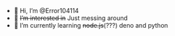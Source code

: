- 👋 Hi, I’m @Error104114
- 👀 ~~I’m interested in~~ Just messing around 
- 🌱 I’m currently learning ~~node.js~~(???) deno and python
<!--- 
💞️ I’m looking to collaborate on ...

- 📫 How to reach me 
--->
<!---
Error104114/Error104114 is a ✨ special ✨ repository because its `README.md` (this file) appears on your GitHub profile.
You can click the Preview link to take a look at your changes.
--->

